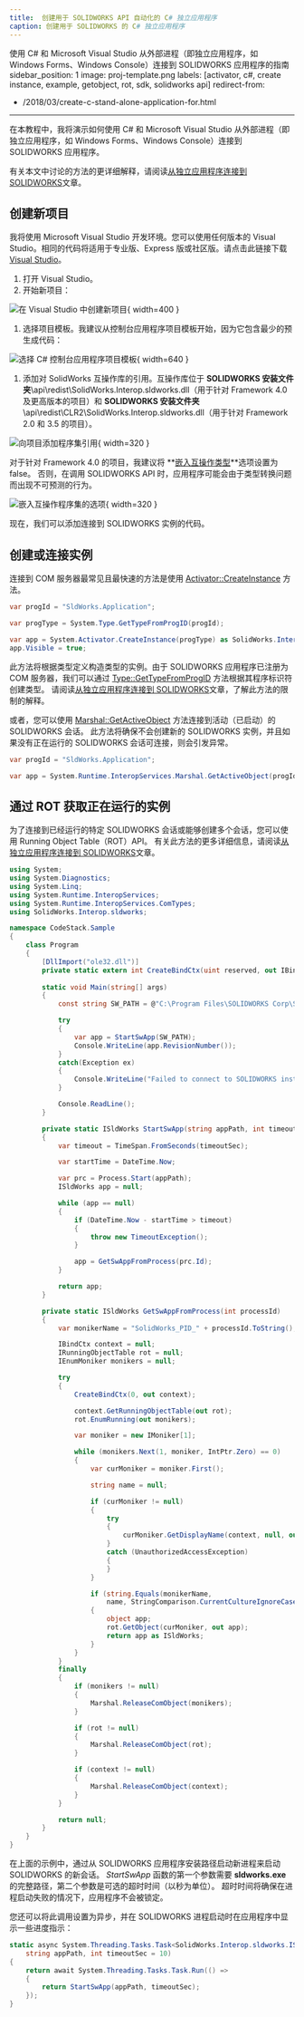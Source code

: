 ```yaml
---
title:  创建用于 SOLIDWORKS API 自动化的 C# 独立应用程序
caption: 创建用于 SOLIDWORKS 的 C# 独立应用程序
---
```

 使用 C# 和 Microsoft Visual Studio 从外部进程（即独立应用程序，如 Windows Forms、Windows Console）连接到 SOLIDWORKS 应用程序的指南
sidebar_position: 1
image: proj-template.png
labels: [activator, c#, create instance, example, getobject, rot, sdk, solidworks api]
redirect-from:
  - /2018/03/create-c-stand-alone-application-for.html
---
在本教程中，我将演示如何使用 C# 和 Microsoft Visual Studio 从外部进程（即独立应用程序，如 Windows Forms、Windows Console）连接到 SOLIDWORKS 应用程序。

有关本文中讨论的方法的更详细解释，请阅读[从独立应用程序连接到 SOLIDWORKS](/docs/codestack/solidworks-api/getting-started/stand-alone/)文章。

## 创建新项目

我将使用 Microsoft Visual Studio 开发环境。您可以使用任何版本的 Visual Studio。相同的代码将适用于专业版、Express 版或社区版。请点击此链接下载[Visual Studio](https://www.visualstudio.com/vs/community/)。

1. 打开 Visual Studio。
1. 开始新项目：

![在 Visual Studio 中创建新项目](new-project.png){ width=400 }

1. 选择项目模板。我建议从控制台应用程序项目模板开始，因为它包含最少的预生成代码：

![选择 C# 控制台应用程序项目模板](proj-template.png){ width=640 }

1. 添加对 SolidWorks 互操作库的引用。互操作库位于 **SOLIDWORKS 安装文件夹**\api\redist\SolidWorks.Interop.sldworks.dll（用于针对 Framework 4.0 及更高版本的项目）和 **SOLIDWORKS 安装文件夹**\api\redist\CLR2\SolidWorks.Interop.sldworks.dll（用于针对 Framework 2.0 和 3.5 的项目）。

![向项目添加程序集引用](add-ref.png){ width=320 }

对于针对 Framework 4.0 的项目，我建议将 **[嵌入互操作类型](https://docs.microsoft.com/zh-cn/dotnet/framework/interop/type-equivalence-and-embedded-interop-types)**选项设置为 false。
否则，在调用 SOLIDWORKS API 时，应用程序可能会由于类型转换问题而出现不可预测的行为。

![嵌入互操作程序集的选项](embed-interop-types.png){ width=320 }

现在，我们可以添加连接到 SOLIDWORKS 实例的代码。

## 创建或连接实例

连接到 COM 服务器最常见且最快速的方法是使用 [Activator::CreateInstance](https://msdn.microsoft.com/zh-cn/library/system.activator.createinstance(v=vs.110).aspx) 方法。

~~~ cs
var progId = "SldWorks.Application";

var progType = System.Type.GetTypeFromProgID(progId);

var app = System.Activator.CreateInstance(progType) as SolidWorks.Interop.sldworks.ISldWorks;
app.Visible = true;
~~~

此方法将根据类型定义构造类型的实例。由于 SOLIDWORKS 应用程序已注册为 COM 服务器，我们可以通过 [Type::GetTypeFromProgID](https://msdn.microsoft.com/zh-cn/library/system.type.gettypefromprogid(v=vs.110).aspx) 方法根据其程序标识符创建类型。
请阅读[从独立应用程序连接到 SOLIDWORKS](/docs/codestack/solidworks-api/getting-started/stand-alone#method-a---activator-and-progid)文章，了解此方法的限制的解释。

或者，您可以使用 [Marshal::GetActiveObject](https://msdn.microsoft.com/zh-cn/library/system.runtime.interopservices.marshal.getactiveobject(v=vs.110).aspx) 方法连接到活动（已启动）的 SOLIDWORKS 会话。
此方法将确保不会创建新的 SOLIDWORKS 实例，并且如果没有正在运行的 SOLIDWORKS 会话可连接，则会引发异常。

~~~ cs
var progId = "SldWorks.Application";

var app = System.Runtime.InteropServices.Marshal.GetActiveObject(progId) as SolidWorks.Interop.sldworks.ISldWorks;
~~~

## 通过 ROT 获取正在运行的实例

为了连接到已经运行的特定 SOLIDWORKS 会话或能够创建多个会话，您可以使用 Running Object Table（ROT）API。
有关此方法的更多详细信息，请阅读[从独立应用程序连接到 SOLIDWORKS](/docs/codestack/solidworks-api/getting-started/stand-alone#method-b---running-object-table-rot)文章。

~~~ cs
using System;
using System.Diagnostics;
using System.Linq;
using System.Runtime.InteropServices;
using System.Runtime.InteropServices.ComTypes;
using SolidWorks.Interop.sldworks;

namespace CodeStack.Sample
{
    class Program
    {
        [DllImport("ole32.dll")]
        private static extern int CreateBindCtx(uint reserved, out IBindCtx ppbc);
        
        static void Main(string[] args)
        {
            const string SW_PATH = @"C:\Program Files\SOLIDWORKS Corp\SOLIDWORKS\SLDWORKS.exe";

            try
            {
                var app = StartSwApp(SW_PATH);
                Console.WriteLine(app.RevisionNumber());
            }
            catch(Exception ex)
            {
                Console.WriteLine("Failed to connect to SOLIDWORKS instance: " + ex.Message);
            }

            Console.ReadLine();
        }

        private static ISldWorks StartSwApp(string appPath, int timeoutSec = 10)
        {
            var timeout = TimeSpan.FromSeconds(timeoutSec);

            var startTime = DateTime.Now;

            var prc = Process.Start(appPath);
            ISldWorks app = null;

            while (app == null)
            {
                if (DateTime.Now - startTime > timeout)
                {
                    throw new TimeoutException();
                }

                app = GetSwAppFromProcess(prc.Id);
            }

            return app;
        }

        private static ISldWorks GetSwAppFromProcess(int processId)
        {
            var monikerName = "SolidWorks_PID_" + processId.ToString();

            IBindCtx context = null;
            IRunningObjectTable rot = null;
            IEnumMoniker monikers = null;

            try
            {
                CreateBindCtx(0, out context);

                context.GetRunningObjectTable(out rot);
                rot.EnumRunning(out monikers);

                var moniker = new IMoniker[1];

                while (monikers.Next(1, moniker, IntPtr.Zero) == 0)
                {
                    var curMoniker = moniker.First();

                    string name = null;

                    if (curMoniker != null)
                    {
                        try
                        {
                            curMoniker.GetDisplayName(context, null, out name);
                        }
                        catch (UnauthorizedAccessException)
                        {
                        }
                    }

                    if (string.Equals(monikerName,
                        name, StringComparison.CurrentCultureIgnoreCase))
                    {
                        object app;
                        rot.GetObject(curMoniker, out app);
                        return app as ISldWorks;
                    }
                }
            }
            finally
            {
                if (monikers != null)
                {
                    Marshal.ReleaseComObject(monikers);
                }

                if (rot != null)
                {
                    Marshal.ReleaseComObject(rot);
                }

                if (context != null)
                {
                    Marshal.ReleaseComObject(context);
                }
            }

            return null;
        }
    }
}
~~~

在上面的示例中，通过从 SOLIDWORKS 应用程序安装路径启动新进程来启动 SOLIDWORKS 的新会话。
*StartSwApp* 函数的第一个参数需要 **sldworks.exe** 的完整路径，第二个参数是可选的超时时间（以秒为单位）。
超时时间将确保在进程启动失败的情况下，应用程序不会被锁定。

您还可以将此调用设置为异步，并在 SOLIDWORKS 进程启动时在应用程序中显示一些进度指示：

~~~ cs
static async System.Threading.Tasks.Task<SolidWorks.Interop.sldworks.ISldWorks> StartSwAppAsync(
    string appPath, int timeoutSec = 10)
{
    return await System.Threading.Tasks.Task.Run(() =>
    {
        return StartSwApp(appPath, timeoutSec);
    });
}
~~~